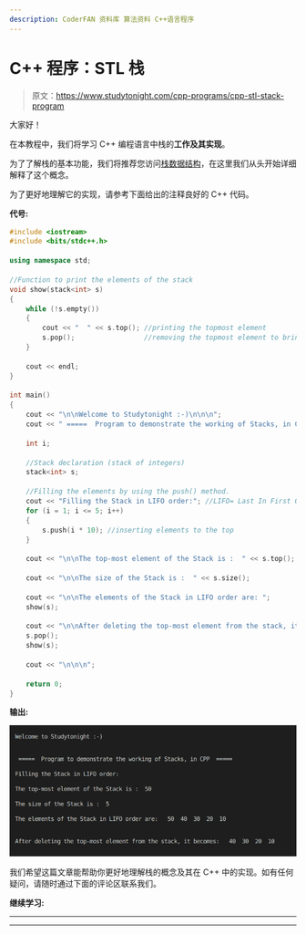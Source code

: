 ```yaml
---
description: CoderFAN 资料库 算法资料 C++语言程序
---
```


# C++ 程序：STL 栈

> 原文：<https://www.studytonight.com/cpp-programs/cpp-stl-stack-program>

大家好！

在本教程中，我们将学习 C++ 编程语言中栈的**工作及其实现**。

为了了解栈的基本功能，我们将推荐您访问[栈数据结构](https://www.studytonight.com/data-structures/stack-data-structure)，在这里我们从头开始详细解释了这个概念。

为了更好地理解它的实现，请参考下面给出的注释良好的 C++ 代码。

**代号:**

```cpp
#include <iostream>
#include <bits/stdc++.h>

using namespace std;

//Function to print the elements of the stack
void show(stack<int> s)
{
    while (!s.empty())
    {
        cout << "  " << s.top(); //printing the topmost element
        s.pop();                 //removing the topmost element to bring next element at the top
    }

    cout << endl;
}

int main()
{
    cout << "\n\nWelcome to Studytonight :-)\n\n\n";
    cout << " =====  Program to demonstrate the working of Stacks, in CPP  ===== \n\n";

    int i;

    //Stack declaration (stack of integers)
    stack<int> s;

    //Filling the elements by using the push() method.
    cout << "Filling the Stack in LIFO order:"; //LIFO= Last In First Out
    for (i = 1; i <= 5; i++)
    {
        s.push(i * 10); //inserting elements to the top
    }

    cout << "\n\nThe top-most element of the Stack is :  " << s.top();

    cout << "\n\nThe size of the Stack is :  " << s.size();

    cout << "\n\nThe elements of the Stack in LIFO order are: ";
    show(s);

    cout << "\n\nAfter deleting the top-most element from the stack, it becomes: ";
    s.pop();
    show(s);

    cout << "\n\n\n";

    return 0;
} 
```

**输出:**

![C++ Stack Program](img/d72ec2a70a3e1d97793a245262ca05b4.png)

我们希望这篇文章能帮助你更好地理解栈的概念及其在 C++ 中的实现。如有任何疑问，请随时通过下面的评论区联系我们。

**继续学习:**

* * *

* * *